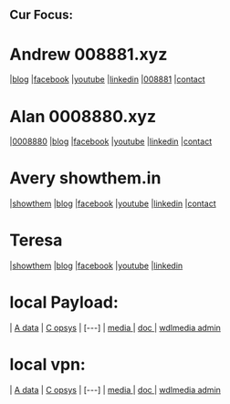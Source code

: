 ## Cur Focus:

# Andrew 008881.xyz
|[blog](http://blog.008881.xyz)
|[facebook](http://facebook.008881.xyz)
|[youtube](http://youtube.008881.xyz)
|[linkedin](http://linkedin.008881.xyz)
|[008881](http://www.008881.xyz)
|[contact](mailto:contact@008881.xyz)

# Alan 0008880.xyz
|[0008880](http://www.0008880.xyz)
|[blog](http://blog.0008880.xyz)
|[facebook](http://facebook.0008880.xyz)
|[youtube](http://youtube.0008880.xyz)
|[linkedin](http://linkedin.0008880.xyz)
|[contact](mailto:contact@0008880.xyz)

# Avery showthem.in
|[showthem](http://www.showthem.in)
|[blog](http://blog.showthem.in)
|[facebook](http://facebook.0008880.xyz)
|[youtube](http://youtube.0008880.xyz)
|[linkedin](http://linkedin.0008880.xyz)
|[contact](mailto:contact@showthem.in)

# Teresa 
|[showthem](http://www.088884.xyz)
|[blog](http://blog.088884.xyz)
|[facebook](http://facebook.088884.xyz)
|[youtube](http://youtube.088884.xyz)
|[linkedin](http://linkedin.088884.xyz)

# local Payload:
| [ A data](http://wdlpc.local/A) 
| [ C opsys](http://wdlpc.local/C) 
| [---]
| [ media ](http://wdlmedia.local/media) 
| [ doc ](http://wdlmedia.local/doc) 
| [ wdlmedia admin](http://wdlmedia.local/admin) 

# local vpn:
| [ A data](http://wdlpc/A) 
| [ C opsys](http://wdlpc/C) 
| [---]
| [ media ](http://wdlmedia/media) 
| [ doc ](http://wdlmedia/doc) 
| [ wdlmedia admin](http://wdlmedia/admin) 

